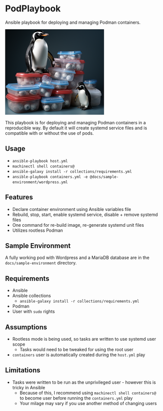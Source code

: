 # PodPlaybook

Ansible playbook for deploying and managing Podman containers.

![PodPlaybook](docs/images/logo.png)

This playbook is for deploying and managing Podman containers in a reproducible way.
By default it will create systemd service files and is compatible with or without the use of pods.

## Usage
- ```ansible-playbook host.yml```
- ```machinectl shell containers@```
- ```ansible-galaxy install -r collections/requirements.yml```
- ```ansible-playbook containers.yml -e @docs/sample-environment/wordpress.yml```

## Features
- Declare container environment using Ansible variables file
- Rebuild, stop, start, enable systemd service, disable + remove systemd files
- One command for re-build image, re-generate systemd unit files
- Utilizes rootless Podman

## Sample Environment
A fully working pod with Wordpress and a MariaDB database are in the ```docs/sample-environment``` directory.

## Requirements
- Ansible
- Ansible collections
  - ```ansible-galaxy install -r collections/requirements.yml```
- Podman
- User with ```sudo``` rights

## Assumptions
- Rootless mode is being used, so tasks are written to use systemd user scope
  - Tasks would need to be tweaked for using the root user
- ```containers``` user is automatically created during the ```host.yml``` play

## Limitations
- Tasks were written to be run as the unprivileged user - however this is tricky in Ansible
  - Because of this, I recommend using ```machinectl shell containers@``` to become user before running the ```containers.yml``` play
  - Your milage may vary if you use another method of changing users
